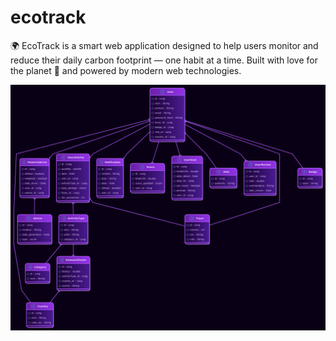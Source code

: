 # ecotrack
🌍 EcoTrack is a smart web application designed to help users monitor and reduce their daily carbon footprint — one habit at a time. Built with love for the planet 🌱 and powered by modern web technologies.

![img.png](img/mcd.png)